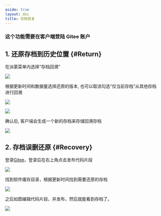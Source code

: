 ```yaml
---
aside: true
layout: doc
title: 存档恢复
---
```


[文：【存档丢失】存档还原/误删恢复]: # 'https://support.qq.com/products/321980/faqs/113007'
[#]: # '仅第 2 部分为原文直接翻译'

### 这个功能需要在客户端登陆 Gitee 账户

[还原存档到历史位置]: # '更新为客户端内还原功能教程'

## 1. 还原存档到历史位置 {#Return}

在派蒙菜单内选择“存档回溯”

![](/imgs/_zh/manual/restore-recover/1.png)

根据更新时间和数据量选择还原的版本, 也可以取消勾选“仅当前存档”从其他存档进行回溯

![](/imgs/_zh/manual/restore-recover/2.png)

![](/imgs/_zh/manual/restore-recover/3.png)

确认后, 客户端会生成一个新的存档来存储回溯存档

![](/imgs/_zh/manual/restore-recover/4.png)

## 2. 存档误删还原 {#Recovery}

登录[Gitee](https://gitee.com/)，登录后在右上角点击发布代码片段

![](/imgs/_zh/manual/restore-recover/5.png)

找到软件缓存目录，根据更新时间找到需要还原的存档

![](/imgs/_zh/manual/restore-recover/6.png)

之后如图编辑代码片段，并发布，然后就能看到存档了。

![](/imgs/_zh/manual/restore-recover/7.png)
